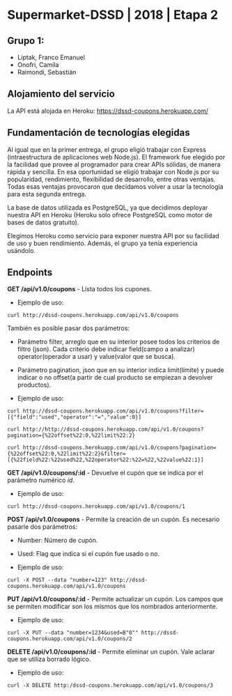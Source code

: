 # Supermarket-DSSD | 2018 | Etapa 2

## Grupo 1:

- Liptak, Franco Emanuel
- Onofri, Camila
- Raimondi, Sebastián

## Alojamiento del servicio

La API está alojada en Heroku: https://dssd-coupons.herokuapp.com/

## Fundamentación de tecnologías elegidas

Al igual que en la primer entrega, el grupo eligió trabajar con Express (intraestructura de aplicaciones web Node.js). El framework fue elegido por la facilidad que provee al programador para crear APIs sólidas, de manera rápida y sencilla. En esa oportunidad se eligió trabajar con Node.js por su popularidad, rendimiento, flexibilidad de desarrollo, entre otras ventajas.
Todas esas ventajas provocaron que decidamos volver a usar la tecnología para esta segunda entrega.

La base de datos utilizada es PostgreSQL, ya que decidimos deployar nuestra API en Heroku (Heroku solo ofrece PostgreSQL como motor de bases de datos gratuito).

Elegimos Heroku como servicio para exponer nuestra API por su facilidad de uso y buen rendimiento. Además, el grupo ya tenía experiencia usándolo.

## Endpoints


**GET /api/v1.0/coupons** - Lista todos los cupones.

- Ejemplo de uso:

~~~~
curl http://dssd-coupons.herokuapp.com/api/v1.0/coupons
~~~~

También es posible pasar dos parámetros:

- Parámetro filter, arreglo que en su interior posee todos los criterios de filtro (json). Cada criterio debe indicar field(campo a analizar) operator(operador a usar) y value(valor que se busca).

- Parámetro pagination, json que en su interior indica limit(límite) y puede indicar o no offset(a partir de cual producto se empiezan a devolver productos).

- Ejemplo de uso:

~~~~
curl http://dssd-coupons.herokuapp.com/api/v1.0/coupons?filter=[{"field":"used","operator":"=","value":0}]

curl http://http://dssd-coupons.herokuapp.com/api/v1.0/coupons?pagination={%22offset%22:0,%22limit%22:2}

curl http://dssd-coupons.herokuapp.com/api/v1.0/coupons?pagination={%22offset%22:0,%22limit%22:2}&filter=[{%22field%22:%22used%22,%22operator%22:%22=%22,%22value%22:1}]
~~~~

**GET /api/v1.0/coupons/:id** - Devuelve el cupón que se indica por el parámetro numérico *id*.

- Ejemplo de uso:

~~~~
curl http://dssd-coupons.herokuapp.com/api/v1.0/coupons/1
~~~~

**POST /api/v1.0/coupons** - Permite la creación de un cupón. Es necesario pasarle dos parámetros:

- Number: Número de cupón.
- Used: Flag que indica si el cupón fue usado o no.

- Ejemplo de uso:

~~~~
curl -X POST --data "number=123" http://dssd-coupons.herokuapp.com/api/v1.0/coupons
~~~~

**PUT /api/v1.0/coupons/:id** - Permite actualizar un cupón. Los campos que se permiten modificar son los mismos que los nombrados anteriormente.

- Ejemplo de uso:

~~~~
curl -X PUT --data "number=1234&used=B"0"" http://dssd-coupons.herokuapp.com/api/v1.0/coupons/2
~~~~

**DELETE /api/v1.0/coupons/:id** - Permite eliminar un cupón. Vale aclarar que se utiliza borrado lógico.

- Ejemplo de uso:

~~~~
curl -X DELETE http:/dssd-coupons.herokuapp.com/api/v1.0/coupons/3
~~~~